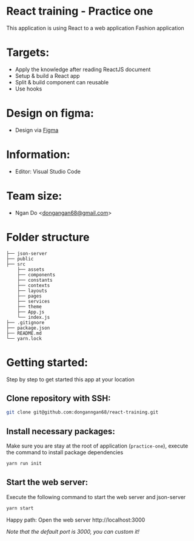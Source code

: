 # React training - Practice one

This application is using React to a web application Fashion application

# Targets:

- Apply the knowledge after reading ReactJS document
- Setup & build a React app
- Split & build component can reusable
- Use hooks

# Design on figma:

- Design via [Figma](https://www.figma.com/file/fUcQdAfBkMyW7KaJ5b7VeT/Duplicate-Fashion-Ecommerce?mode=dev)

# Information:

- Editor: Visual Studio Code

# Team size:

- Ngan Do <[dongangan68@gmail.com](dongangan68@gmail.com)>

# Folder structure

```
├── json-server
├── public
├── src
    ├── assets
    ├── components
    ├── constants
    ├── contexts
    ├── layouts
    ├── pages
    ├── services
    ├── theme
    ├── App.js
    └── index.js
├── .gitignore
├── package.json
├── README.md
└── yarn.lock
```

# Getting started:

Step by step to get started this app at your location

## Clone repository with SSH:

```bash
git clone git@github.com:donganngan68/react-training.git
```

## Install necessary packages:

Make sure you are stay at the root of application (`practice-one`), execute the command
to install package dependencies

```bash
yarn run init
```

## Start the web server:

Execute the following command to start the web server and json-server

```bash
yarn start
```

Happy path: Open the web server http://localhost:3000

_Note that the default port is 3000, you can custom it!_
